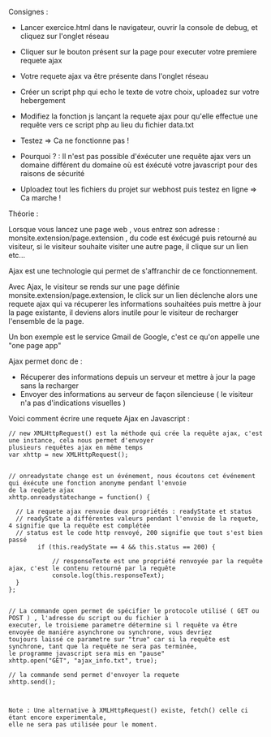 Consignes :

- Lancer exercice.html dans le navigateur, ouvrir la console de debug, et cliquez sur l'onglet réseau
- Cliquer sur le bouton présent sur la page pour executer votre premiere requete ajax
- Votre requete ajax va être présente dans l'onglet réseau

- Créer un script php qui echo le texte de votre choix, uploadez sur votre hebergement
- Modifiez la fonction js lançant la requete ajax pour qu'elle effectue une requête vers ce script php au lieu du fichier
data.txt
- Testez => Ca ne fonctionne pas !
- Pourquoi ? : Il n'est pas possible d'éxécuter une requête ajax vers un domaine différent du domaine où est éxécuté
votre javascript pour des raisons de sécurité

- Uploadez tout les fichiers du projet sur webhost puis testez en ligne => Ca marche !






 Théorie :

 Lorsque vous lancez une page web , vous entrez son adresse : monsite.extension/page.extension , du code est éxécugé puis
retourné au visiteur, si le visiteur souhaite visiter une autre page, il clique sur un lien etc...

Ajax est une technologie qui permet de s'affranchir de ce fonctionnement.

Avec Ajax, le visiteur se rends sur une page définie monsite.extension/page.extension, le click sur un lien déclenche alors
une requete ajax qui va récuperer les informations souhaitées puis mettre à jour la page existante, il deviens alors inutile
 pour le visiteur de recharger l'ensemble de la page.

Un bon exemple est le service Gmail de Google, c'est ce qu'on appelle une "one page app"


  Ajax permet donc de :

  - Récuperer des informations depuis un serveur et mettre à jour la page sans la recharger
  - Envoyer des informations au serveur de façon silencieuse ( le visiteur n'a pas d'indications visuelles )

  Voici comment écrire une requete Ajax en Javascript :

    // new XMLHttpRequest() est la méthode qui crée la requête ajax, c'est une instance, cela nous permet d'envoyer
    plusieurs requêtes ajax en même temps
    var xhttp = new XMLHttpRequest();


    // onreadystate change est un événement, nous écoutons cet événement qui éxécute une fonction anonyme pendant l'envoie
    de la reqûete ajax
    xhttp.onreadystatechange = function() {

      // La requete ajax renvoie deux propriétés : readyState et status
      // readyState a différentes valeurs pendant l'envoie de la requete, 4 signifie que la requête est complétée
      // status est le code http renvoyé, 200 signifie que tout s'est bien passé
            if (this.readyState == 4 && this.status == 200) {

                // responseTexte est une propriété renvoyée par la requête ajax, c'est le contenu retourné par la requête
                console.log(this.responseText);
      }
    };


    // La commande open permet de spécifier le protocole utilisé ( GET ou POST ) , l'adresse du script ou du fichier à
    executer, le troisieme parametre détermine si l requête va être envoyée de maniére asynchrone ou synchrone, vous devriez
    toujours laissé ce parametre sur "true" car si la requête est synchrone, tant que la requête ne sera pas terminée,
    le programme javascript sera mis en "pause"
    xhttp.open("GET", "ajax_info.txt", true);

    // la commande send permet d'envoyer la requete
    xhttp.send();



    Note : Une alternative à XMLHttpRequest() existe, fetch() celle ci étant encore experimentale,
    elle ne sera pas utilisée pour le moment.